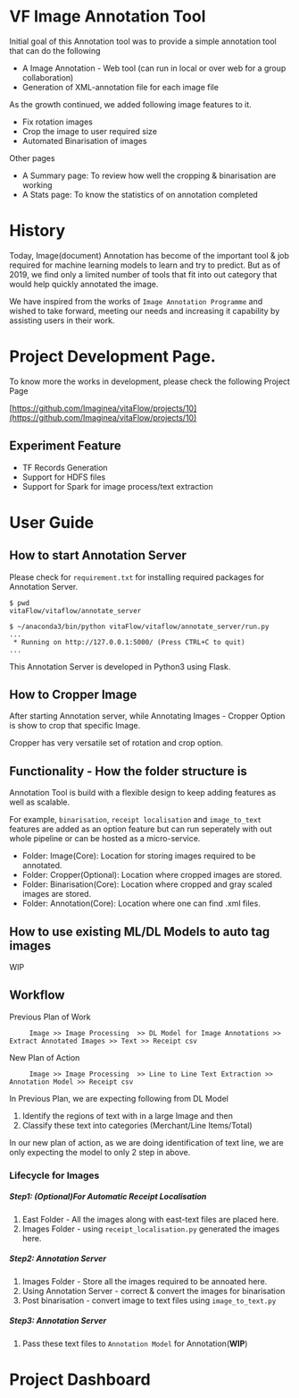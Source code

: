 

# VF Image Annotation Tool


Initial goal of this Annotation tool was to provide a simple annotation tool that can do the following

* A Image Annotation - Web tool (can run in local or over web for a group collaboration)
* Generation of XML-annotation file for each image file

As the growth continued, we added following image features to it.

* Fix rotation images
* Crop the image to user required size
* Automated Binarisation of images

Other pages

* A Summary page: To review how well the cropping & binarisation are working
* A Stats page: To know the statistics of on annotation completed

# History

Today, Image(document) Annotation has become of the important tool & job required for machine learning models to learn and try to predict. But as of 2019, we find only a limited number of tools that fit into out category that would help quickly annotated the image.

We have inspired from the works of `Image Annotation Programme` and wished to take forward, meeting our needs and increasing it capability by assisting users in their work.



# Project Development Page.

To know more the works in development, please check the following Project Page

[https://github.com/Imaginea/vitaFlow/projects/10](https://github.com/Imaginea/vitaFlow/projects/10)

## Experiment Feature

* TF Records Generation
* Support for HDFS files
* Support for Spark for image process/text extraction

# User Guide

## How to start Annotation Server

Please check for `requirement.txt` for installing required packages for Annotation Server.

```
$ pwd
vitaFlow/vitaflow/annotate_server

$ ~/anaconda3/bin/python vitaFlow/vitaflow/annotate_server/run.py
...
 * Running on http://127.0.0.1:5000/ (Press CTRL+C to quit)
...
```

This Annotation Server is developed in Python3 using Flask. 

## How to Cropper Image

After starting Annotation server, while Annotating Images - Cropper Option is show to crop that specific Image.

Cropper has very versatile set of rotation and crop option.

## Functionality - How the folder structure is

Annotation Tool is build with a flexible design to keep adding features as well as scalable.

For example, `binarisation`, `receipt localisation` and `image_to_text` features are added as an option feature but can run seperately with out whole pipeline or can be hosted as a micro-service.

- Folder: Image(Core): Location for storing images required to be annotated.
- Folder: Cropper(Optional): Location where cropped images are stored.
- Folder: Binarisation(Core): Location where cropped and gray scaled images are stored.
- Folder: Annotation(Core): Location where one can find .xml files.

## How to use existing ML/DL Models to auto tag images

WIP

## Workflow

Previous Plan of Work

         Image >> Image Processing  >> DL Model for Image Annotations >> Extract Annotated Images >> Text >> Receipt csv

New Plan of Action

         Image >> Image Processing  >> Line to Line Text Extraction >> Annotation Model >> Receipt csv

In Previous Plan, we are expecting following from DL Model

1. Identify the regions of text with in a large Image and then 
2. Classify these text into categories (Merchant/Line Items/Total)

In our new plan of action, as we are doing identification of text line, we are only expecting the model to only 2 step in above.    

### Lifecycle for Images

##### Step1: (Optional)For Automatic Receipt Localisation
1. East Folder - All the images along with east-text files are placed here.
2. Images Folder - using `receipt_localisation.py` generated the images here.

##### Step2: Annotation Server
1. Images Folder - Store all the images required to be annoated here.
2. Using Annotation Server - correct & convert the images for binarisation
3. Post binarisation - convert image to text files using `image_to_text.py`

##### Step3: Annotation Server 
1. Pass these text files to `Annotation Model` for Annotation(__WIP__)


# Project Dashboard



